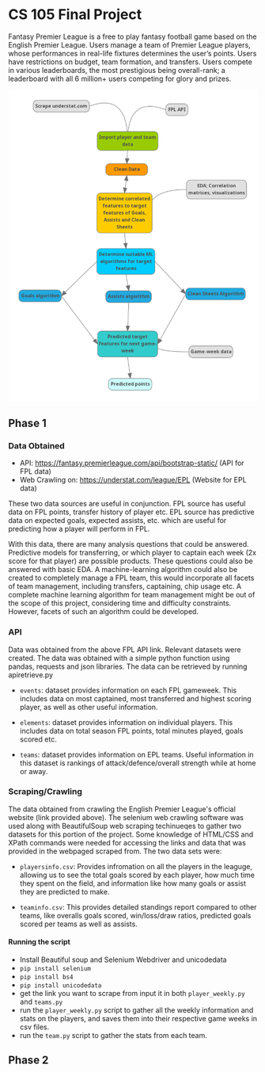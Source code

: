 # CS 105 Final Project

Fantasy Premier League is a free to play fantasy football game based on the English Premier League. 
Users manage a team of Premier League players, whose performances in real-life fixtures determines the user’s points. 
Users have restrictions on budget, team formation, and transfers. Users compete in various leaderboards, the most 
prestigious being overall-rank; a leaderboard with all 6 million+ users competing for glory and prizes.

![Image of workflow](https://github.com/CS-UCR/cs105-prj-phase3-yeah-nah/blob/master/mindmap.png)
## Phase 1
### Data Obtained
* API: https://fantasy.premierleague.com/api/bootstrap-static/ (API for FPL data)
* Web Crawling on: https://understat.com/league/EPL (Website for EPL data)

These two data sources are useful in conjunction. FPL source has useful data on FPL points, 
transfer history of player etc. EPL source has predictive data on expected goals, expected assists, etc. 
which are useful for predicting how a player will perform in FPL.

With this data, there are many analysis questions that could be answered. Predictive models for transferring, 
or which player to captain each week (2x score for that player) are possible products. These questions could 
also be answered with basic EDA. A machine-learning algorithm could also be created to completely manage a 
FPL team, this would incorporate all facets of team management, including transfers, captaining, chip usage etc. 
A complete machine learning algorithm for team management might be out of the scope of this project,
considering time and difficulty constraints. However, facets of such an algorithm could be developed.

### API
Data was obtained from the above FPL API link. Relevant datasets were created. The data was obtained with a simple python function using pandas, requests and json libraries. The data can be retrieved by running apiretrieve.py 

* `events`: dataset provides information on each FPL gameweek. This includes data on most captained, most transferred and highest scoring player, as well as other useful information.

* `elements`: dataset provides information on individual players. This includes data on total season FPL points, total minutes played, goals scored etc.

* `teams`: dataset provides information on EPL teams. Useful information in this dataset is rankings of attack/defence/overall strength while at home or away.

### Scraping/Crawling

The data obtained from crawling the English Premier League's official website (link provided above). The selenium web crawling software was used along with BeautifulSoup web scraping techinueqes to gather two datasets for this portion of the project. Some knowledge of HTML/CSS and XPath commands were needed for accessing the links and data that was provided in the webpaged scraped from.
The two data sets were: 
* `playersinfo.csv`: Provides infromation on all the players in the leaguge, allowing us to see the total goals scored by each player, how much time they spent on the field, and information like how many goals or assist they are predicted to make.

* `teaminfo.csv`: This provides detailed standings report compared to other teams, like overalls goals scored, win/loss/draw ratios, predicted goals scored per teams as well as assists.

#### Running the script

- Install Beautiful soup and Selenium Webdriver and unicodedata
- `pip install selenium` 
- `pip install bs4`
- `pip install unicodedata`
- get the link you want to scrape from input it in both `player_weekly.py` and `teams.py`
- run the `player_weekly.py` script to gather all the weekly information and stats on the players, and saves them into their respective 
game weeks in csv files.
- run the `team.py` script to gather the stats from each team.


## Phase 2

